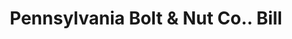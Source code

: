 ---
doi: 10.7916/D8K08GDH
date_other: '1897'
date_other_textual: '1897'
form: printed ephemera
genre:
- Invoices
name:
- Pennsylvania Bolt & Nut Co.
object_in_context_url: https://biggert.cul.columbia.edu/items/view/ave_biggert_01376
subject_hierarchical_geographic:
- Lebanon, Pennsylvania, United States
subject_name:
- Pennsylvania Bolt & Nut Co.
title: Pennsylvania Bolt & Nut Co.. Bill
sort_title: Pennsylvania Bolt & Nut Co.. Bill
call_number: ave_biggert_01376
coordinates:
- 40.34166666666667,-76.42083333333333
pid: ave_biggert_01376
identifiers: ave_biggert_01376
thumbnail: https://derivativo-1.library.columbia.edu/iiif/2/ldpd:344720/full/!256,256/0/native.jpg
permalink: "/items/ave_biggert_01376/"
layout: iiif-image-page
---
